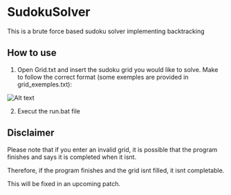 # SudokuSolver
This is a brute force based  sudoku solver implementing backtracking


## How to use
1. Open Grid.txt and insert the sudoku grid you would like to solve. Make to follow the correct format (some exemples are provided in grid_exemples.txt):
   
![Alt text](https://media.discordapp.net/attachments/1216463750924861552/1338550048631292006/image.png?ex=67ab7d60&is=67aa2be0&hm=e06e98fb8658af2d52ec334562ff434aee849b26d6142dba0a32ecf4f6295e0c&=&format=webp&quality=lossless&width=586&height=283)

2. Execut the run.bat file

## Disclaimer
Please note that if you enter an invalid grid, it is possible that the program finishes and says it is completed when it isnt.  

Therefore, if the program finishes and the grid isnt filled, it isnt completable. 

This will be fixed in an upcoming patch.
